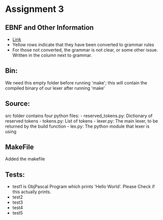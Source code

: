 # Assignment 3

## EBNF and Other Information
- [Link](https://docs.google.com/spreadsheets/d/1HcenhWa8EtVmdgjhk_BCVltE1IhEGlpdRW9ko_ILzq8/edit#gid=1826939875)
- Yellow rows indicate that they have been converted to grammar rules
- For those not converted, the grammar is not clear, or some other issue. Written in the column next to grammar.


## Bin:
We need this empty folder before running 'make'; this will contain the compiled binary of our lexer after running 'make'

## Source:
src folder contains four python files:
    - reserved_tokens.py: Dictionary of reserved tokens
    - tokens.py: List of tokens
    - lexer.py: The main lexer, to be returned by the build function
    - lex.py: The python module that lexer is using

## MakeFile
Added the makefile

## Tests:
- test1 is ObjPascal Program which prints 'Hello World'. Please Check if this actually prints.
- test2
- test3
- test4
- test5

